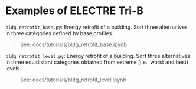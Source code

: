 # Examples of ELECTRE Tri-B

`bldg_retrofit_base.py`: Energy retrofit of a building. Sort three alternatives in three catégories defined by base profiles.
> See: docs/tutorials/bldg_retrofit_base.ipynb

`bldg_retrofit_level.py`: Energy retrofit of a building. Sort three alternatives in three equidistant categories obtained from extreme (i.e., worst and best) levels. 
> See: docs/tutorials/bldg_retrofit_level.ipynb